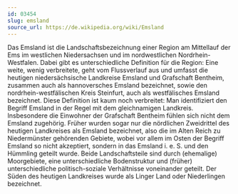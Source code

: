 ```yaml
---
id: 03454
slug: emsland
source_url: https://de.wikipedia.org/wiki/Emsland
---
```


Das Emsland ist die Landschaftsbezeichnung einer Region am Mittellauf der Ems im westlichen Niedersachsen und im nordwestlichen Nordrhein-Westfalen. Dabei gibt es unterschiedliche Definition für die Region: Eine weite, wenig verbreitete, geht vom Flussverlauf aus und umfasst die heutigen niedersächsische Landkreise Emsland und Grafschaft Bentheim, zusammen auch als hannoversches Emsland bezeichnet, sowie den nordrhein-westfälischen Kreis Steinfurt, auch als westfälisches Emsland bezeichnet. Diese Definition ist kaum noch verbreitet: Man identifiziert den Begriff Emsland in der Regel mit dem gleichnamigen Landkreis. Insbesondere die Einwohner der Grafschaft Bentheim fühlen sich nicht dem Emsland zugehörig. Früher wurden sogar nur die nördlichen Zweidrittel des heutigen Landkreises als Emsland bezeichnet, also die im Alten Reich zu Niedermünster gehörenden Gebiete, wobei vor allem im Osten der Begriff Emsland so nicht akzeptiert, sondern in das Emsland i. e. S. und den Hümmling geteilt wurde. Beide Landschaftsteile sind durch (ehemalige) Moorgebiete, eine unterschiedliche Bodenstruktur und (früher) unterschiedliche politisch-soziale Verhältnisse voneinander geteilt. Der Süden des heutigen Landkreises wurde als Linger Land oder Niederlingen bezeichnet.
